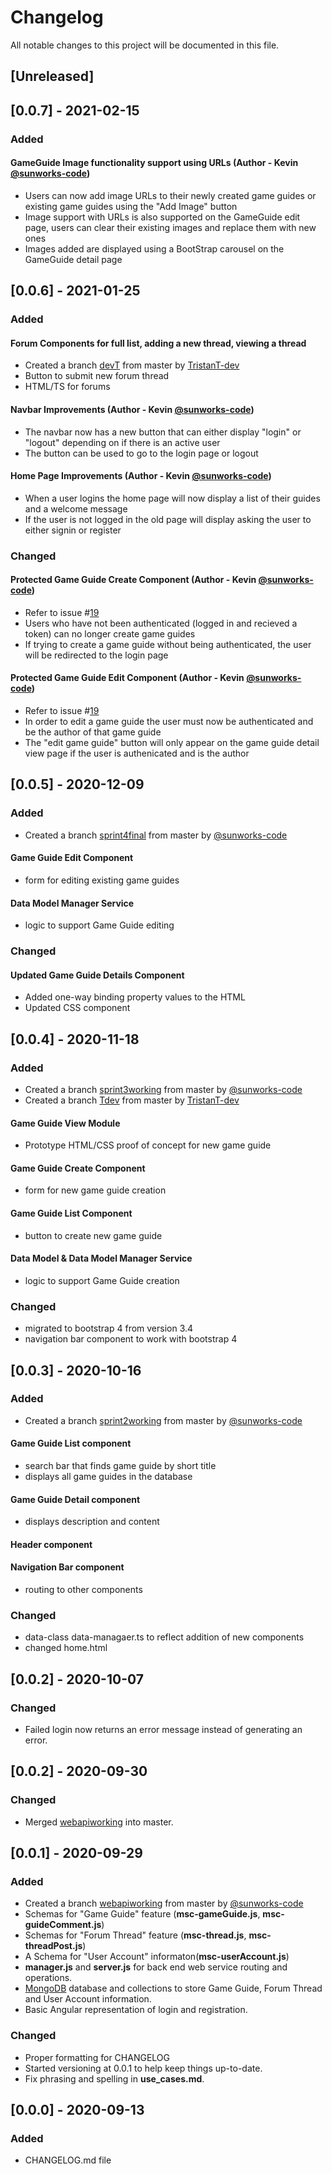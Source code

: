 # Changelog
All notable changes to this project will be documented in this file.

## [Unreleased]

## [0.0.7] - 2021-02-15

### **Added**

#### GameGuide Image functionality support using URLs (Author - Kevin [@sunworks-code](https://github.com/sunworks-code))
- Users can now add image URLs to their newly created game guides or existing game guides using the "Add Image" button
- Image support with URLs is also supported on the GameGuide edit page, users can clear their existing images and replace them with new ones
- Images added are displayed using a BootStrap carousel on the GameGuide detail page

## [0.0.6] - 2021-01-25


### **Added**

#### Forum Components for full list, adding a new thread, viewing a thread
- Created a branch [devT](https://github.com/SenecaCollegeBTSProjects/Group_20/tree/devT) from master by [TristanT-dev](https://github.com/TristanT-dev)
- Button to submit new forum thread
- HTML/TS for forums

#### Navbar Improvements (Author - Kevin [@sunworks-code](https://github.com/sunworks-code))
- The navbar now has a new button that can either display "login" or "logout" depending on if there is an active user
- The button can be used to go to the login page or logout

#### Home Page Improvements (Author - Kevin [@sunworks-code](https://github.com/sunworks-code))
- When a user logins the home page will now display a list of their guides and a welcome message
- If the user is not logged in the old page will display asking the user to either signin or register

### **Changed**

#### Protected Game Guide Create Component (Author - Kevin [@sunworks-code](https://github.com/sunworks-code))
- Refer to issue #[19](https://github.com/SenecaCollegeBTSProjects/Group_20/issues/19)
- Users who have not been authenticated (logged in and recieved a token) can no longer create game guides
- If trying to create a game guide without being authenticated, the user will be redirected to the login page

#### Protected Game Guide Edit Component (Author - Kevin [@sunworks-code](https://github.com/sunworks-code))
- Refer to issue #[19](https://github.com/SenecaCollegeBTSProjects/Group_20/issues/19)
- In order to edit a game guide the user must now be authenticated and be the author of that game guide
- The "edit game guide" button will only appear on the game guide detail view page if the user is authenicated and is the author 

## [0.0.5] - 2020-12-09

### **Added**
- Created a branch [sprint4final](https://github.com/SenecaCollegeBTSProjects/Group_20/tree/sprint4final) from master by [@sunworks-code](https://github.com/sunworks-code)

#### Game Guide Edit Component
- form for editing existing game guides

#### Data Model Manager Service
- logic to support Game Guide editing

### **Changed**

#### Updated Game Guide Details Component
- Added one-way binding property values to the HTML 
- Updated CSS component

## [0.0.4] - 2020-11-18

### **Added**
- Created a branch [sprint3working](https://github.com/SenecaCollegeBTSProjects/Group_20/tree/sprint3working) from master by [@sunworks-code](https://github.com/sunworks-code)
- Created a branch [Tdev](https://github.com/SenecaCollegeBTSProjects/Group_20/tree/Tdev) from master by [TristanT-dev](https://github.com/TristanT-dev)

#### Game Guide View Module
- Prototype HTML/CSS proof of concept for new game guide
#### Game Guide Create Component
- form for new game guide creation

####  Game Guide List Component
- button to create new game guide

#### Data Model & Data Model Manager Service
- logic to support Game Guide creation

### **Changed**
- migrated to bootstrap 4 from version 3.4
- navigation bar component to work with bootstrap 4


## [0.0.3] - 2020-10-16

### **Added**
- Created a branch [sprint2working](https://github.com/SenecaCollegeBTSProjects/Group_20/tree/sprint2working) from master by [@sunworks-code](https://github.com/sunworks-code)
#### Game Guide List component 
- search bar that finds game guide by short title
- displays all game guides in the database

#### Game Guide Detail component
- displays description and content 
#### Header component
#### Navigation Bar component
- routing to other components

### **Changed**
- data-class data-managaer.ts to reflect addition of new components
- changed home.html


## [0.0.2] - 2020-10-07

### **Changed**
- Failed login now returns an error message instead of generating an error. 

## [0.0.2] - 2020-09-30

### **Changed**
- Merged [webapiworking](https://github.com/SenecaCollegeBTSProjects/Group_20/tree/webapiworking/BTS530-web-api) into master.


## [0.0.1] - 2020-09-29

### **Added**
- Created a branch [webapiworking](https://github.com/SenecaCollegeBTSProjects/Group_20/tree/webapiworking/BTS530-web-api) from master by [@sunworks-code](https://github.com/sunworks-code) 
- Schemas for "Game Guide" feature (**msc-gameGuide.js**, **msc-guideComment.js**)
- Schemas for "Forum Thread" feature (**msc-thread.js**, **msc-threadPost.js**)
- A Schema for "User Account" informaton(**msc-userAccount.js**)
- **manager.js** and **server.js** for back end web service routing and operations.
- [MongoDB](https://cloud.mongodb.com/v2/5f6fa997b20a192654de510b#metrics/replicaSet/5f6fab7880c06236a17b03bd/explorer/GameWebsite/forumThreads/find) database and collections to store Game Guide, Forum Thread and User Account information.
- Basic Angular representation of login and registration.


### **Changed**
- Proper formatting for CHANGELOG
- Started versioning at 0.0.1 to help keep things up-to-date.
- Fix phrasing and spelling in **use_cases.md**.

## [0.0.0] - 2020-09-13

### **Added**
- CHANGELOG.md file 



